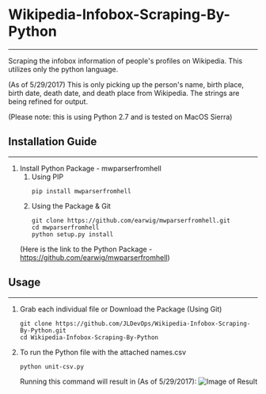 # Wikipedia-Infobox-Scraping-By-Python
---
Scraping the infobox information of people's profiles on Wikipedia.  This utilizes only the python language.

(As of 5/29/2017) This is only picking up the person's name, birth place, birth date, death date, and death place from Wikipedia.  The strings are being refined for output.

(Please note: this is using Python 2.7 and is tested on MacOS Sierra)

## Installation Guide
----
1. Install Python Package - mwparserfromhell
    1. Using PIP 
        ```
        pip install mwparserfromhell
    2. Using the Package & Git
        ```
        git clone https://github.com/earwig/mwparserfromhell.git
        cd mwparserfromhell
        python setup.py install
    (Here is the link to the Python Package - https://github.com/earwig/mwparserfromhell)
    
## Usage
---
1. Grab each individual file or Download the Package (Using Git)
    ```
    git clone https://github.com/JLDevOps/Wikipedia-Infobox-Scraping-By-Python.git
    cd Wikipedia-Infobox-Scraping-By-Python
    ```
2. To run the Python file with the attached names.csv 
    ```sh
    python unit-csv.py
    ```
    Running this command will result in (As of 5/29/2017):
    ![Image of Result](https://jldevops.github.com/images/result.png)
    
